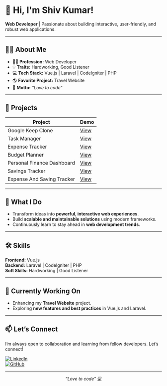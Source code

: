 # 👋 Hi, I'm Shiv Kumar!

**Web Developer** | Passionate about building interactive, user-friendly, and robust web applications.

---

## 👨‍💻 About Me

- 🧑‍💻 **Profession:** Web Developer  
- 💡 **Traits:** Hardworking, Good Listener  
- 💻 **Tech Stack:** Vue.js | Laravel | CodeIgniter | PHP  
- 🌎 **Favorite Project:** Travel Website  
- 💬 **Motto:** *"Love to code"*

---

## 📂 Projects

| Project | Demo |
|---------|------|
| Google Keep Clone | [View](https://shivkumarskyglobals-cell.github.io/googleKeepClone/) |
| Task Manager | [View](https://shivkumarskyglobals-cell.github.io/taskManager/) |
| Expense Tracker | [View](https://shivkumarskyglobals-cell.github.io/expenseTracker/) |
| Budget Planner | [View](https://shivkumarskyglobals-cell.github.io/budgetPlanner/) |
| Personal Finance Dashboard | [View](https://shivkumarskyglobals-cell.github.io/personalFinanceDashboard/) |
| Savings Tracker | [View](https://shivkumarskyglobals-cell.github.io/savings/) |
| Expense And Saving Tracker | [View](https://shivkumarskyglobals-cell.github.io/expeAndSavingTracker/) |

---

## 🚀 What I Do

- Transform ideas into **powerful, interactive web experiences**.  
- Build **scalable and maintainable solutions** using modern frameworks.  
- Continuously learn to stay ahead in **web development trends**.  

---

## 🛠️ Skills

**Frontend:** Vue.js  
**Backend:** Laravel | CodeIgniter | PHP  
**Soft Skills:** Hardworking | Good Listener  

---

## 🌱 Currently Working On

- Enhancing my **Travel Website** project.  
- Exploring **new features and best practices** in Vue.js and Laravel.  

---

## 📫 Let’s Connect

I’m always open to collaboration and learning from fellow developers. Let’s connect!  

[![LinkedIn](https://img.shields.io/badge/LinkedIn-0A66C2?style=for-the-badge&logo=linkedin&logoColor=white)](https://www.linkedin.com/)  
[![GitHub](https://img.shields.io/badge/GitHub-181717?style=for-the-badge&logo=github&logoColor=white)](https://github.com/)  

---

<p align="center">
  <em>“Love to code” 💻</em>
</p>
